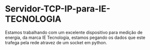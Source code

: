 # Servidor-TCP-IP-para-IE-TECNOLOGIA

Estamos trabalhando com um excelente dispositivo para medição de energia, da marca IE Tecnologia, estamos pegando os dados que este trafega pela rede atravez de um socket em python.
